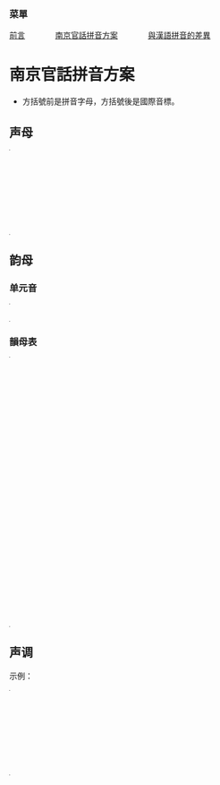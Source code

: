 ### 菜單
<tr>
<td><a style="margin-right: 50px;" href="https://uliloewi.github.io/LangJinPinIn/CiwnIwn">前言</a></td>
<td ><a style="margin-right: 50px;" href="https://uliloewi.github.io/LangJinPinIn/PinInFangAng">南京官話拼音方案</a></td>
<td ><a style="margin-right: 50px;" href="https://uliloewi.github.io/LangJinPinIn/LinIwnChaI">與漢語拼音的差異</a></td>
</tr>





# 南京官話拼音方案

- 方括號前是拼音字母，方括號後是國際音標。

## 声母

<table style="width:1px; white-space:nowrap; text-align:center;">
  <tr>
    <td><span>b [p]</span> 把</td>
    <td><span>p [pʰ]</span> 怕</td>
    <td><span>m [m]</span> 麻</td>
    <td><span>f [f]</span> 法</td>
  </tr>
  <tr>
    <td><span>d [t]</span> 大</td>
    <td><span>t [tʰ]</span> 他</td>
    <td><span>l [l]</span> 拉</td>
    <td></td>
  </tr>
  <tr>
    <td><span>g [k]</span> 嘎</td>
    <td><span>k [kʰ]</span> 卡</td>
    <td><span>h [h]</span> 哈</td>
    <td></td>
  </tr>
  <tr>
    <td><span>z [ts]</span> 砸</td>
    <td><span>c [tsʰ]</span> 擦</td>
    <td><span>s [s]</span> 撒</td>
    <td></td>
  </tr>
  <tr>
    <td><span>z [ʈʂ]</span> 渣</td>
    <td><span>c [ʈʂʰ]</span> 差</td>
    <td><span>s [ʂ]</span> 沙</td>
    <td><span>r [ʐ]</span> 日</td>
  </tr>
</table>

## 韵母

### 单元音

<table style="width:1px; white-space:nowrap; text-align:center;">
  <tr>
    <td><span>a [a]</span>  啊</td>
	<td><span>ä [ɛ]</span>  哎</td>
	<td><span>e [e]</span>  車的韻母</td>
    <td><span>i [i]</span>  衣</td>
	<td><span>ao [ɔ]</span>  奧</td>
	<td><span>o [o]</span>  我</td>
    <td><span>u [u]</span>  污</td>
	<td><span>ü [y]</span>  雨</td>
    <td><span>y [ɿ]</span>  思的韻母</td>
    <td><span>r [ʅ]</span>  日</td>
  </tr>
</table>

### 韻母表

<table style="width:1px; white-space:nowrap; text-align:center;">
  <tr>  
	<td></td>
    <td>	
		<span>i [i]</span>  衣
	</td>
    <td>
      <span>u [u]</span>  污
	</td>
    <td>
      <span>ü [y]</span>  雨 
    </td>	
  </tr>
  <tr>
    <td><span>a [a]</span>  啊</td>
    <td>
      <span>ia [ia]</span> 丫
	</td>
    <td>
      <span>ua [ua]</span> 哇  
    </td>
	<td></td>
  </tr>
  <tr>
    <td>
		<span>ä [ɛ]</span>  哎
	</td>
    <td>
      <span>iä [iɛ]</span> 也
	</td>
    <td>
      <span>uä [uɛ]</span> 外	  
    </td>
	<td>      
	  <span>üä [uɛ]</span> 月	  
    </td>
  </tr>
  
  <tr>
    <td>
		<span>e [e]</span>  車的韻母
	</td>
    <td></td>
    <td></td>
	<td></td>
  </tr>
  <tr>
    <td>
		<span>ei [ei]</span> 眉的韻母
	</td>
    <td></td>
    <td>
      <span>uei [uei]</span> 威	  
    </td>
	<td></td>
  </tr>
  <tr>
    <td>	
		<span>ao [ɔ]</span>  奧	
	</td>
    <td>
		<span>iao [iɔ]</span> 腰	  	
	</td>
    <td></td>
	<td></td>
  </tr>
  
  <tr>
    <td>		
		<span>ou [əɯ]</span> 歐
	</td>
    <td>
		<span>iou [iəɯ]</span> 由	  	
	</td>
    <td></td>
	<td></td>
  </tr>
  <tr>
    <td>
		<span>o [o]</span>  我
	</td>
    <td>
		<span>io [io]</span> 岳	  	
	</td>
    <td></td>
	<td></td>
  </tr>
  <tr>
    <td><span>ang [ã]</span> 安	  	</td>
    <td>
		<span>iang [iã]</span> 央	  	
	</td>
    <td>
		<span>uang [uã]</span> 完	  	
	</td>
	<td></td>
  </tr>
  <tr>
    <td><span>än [ɛ̃]</span> 限的韻母	  	</td>
    <td>
		<span>iän [iɛ̃]</span> 淹	  	
	</td>
    <td></td>
	<td>
	<span>üän [yɛ̃]</span> 冤	  	
	</td>
  </tr>
  <tr>
    <td>
		<span>in [in]</span> 音	  	
	</td>
    <td>
	</td>
    <td></td>
	<td>
		<span>üin [yin]</span> 云
	</td>
  </tr>
  <tr>
    <td>
		<span>ong [oŋ]</span> 嗡	  	
	</td>
    <td>
		<span>iong [ioŋ]</span> 容
	</td>
    <td></td>
	<td>		
	</td>
  </tr>
  <tr>
    <td>
		<span>en [ə̃ ]</span> 恩	  	
	</td>
    <td></td>
    <td>
		<span>uen [uə̃ ]</span> 文
	</td>
	<td>		
	</td>
  </tr>
  <tr>
    <td>		
		<span>er [ɚ]</span>  而	  
	</td>
    <td></td>
    <td></td>
	<td></td>
  </tr>
  <tr>
    <td>		
		<span>y [ɿ]</span>  思的韻母	    	
	</td>
    <td></td>
    <td></td>
	<td></td>
  </tr>
  <tr>
    <td>
		<span>r [ʅ]</span>  日
	</td>
    <td></td>
    <td></td>
	<td></td>
  </tr>
</table>

## 声调

示例：

<table style="width:1px; white-space:nowrap; text-align:center;">
  <tr>
	<td>調名</td>
    <td><span>陰平</span></td>
	<td><span>陽平</span></td>
    <td><span>上</span></td>
    <td><span>去</span></td>
    <td><span>入</span></td>
  </tr>
  <tr>
	<td>調值</td>
    <td><span>31[˧˩]</span></td>
	<td><span>13[˩˧]</span></td>
    <td><span>212[˨˩˨]</span></td>
    <td><span>44[˦˦]</span></td>
    <td><span>5[˥]</span></td>
  </tr>
  <tr>
	<td>例字組一</td>
    <td><span>i¹</span> 衣</td>
    <td><span>i²</span> 移</td>
    <td><span>i³</span> 已</td>
    <td><span>i⁴</span> 意</td>
	<td><span>i⁵</span> 一</td>
  </tr>  
  <tr>
    <td>例字組二</td>
    <td><span>shr¹</span> 詩</td>
    <td><span>shr²</span> 時</td>
    <td><span>shr³</span> 使</td>
    <td><span>shr⁴</span> 是</td>
	<td><span>shr⁵</span> 十</td>
  </tr>
  <tr>
    <td>例字組三</td>
    <td><span>cä¹</span> 猜</td>
    <td><span>cä²</span> 才</td>
    <td><span>cä³</span> 踩</td>
    <td><span>cä⁴</span> 菜</td>
	<td><span>cä⁵</span> 測</td>
  </tr>
</table>
